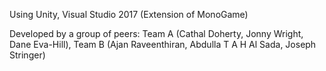 Using Unity, Visual Studio 2017 (Extension of MonoGame) 

Developed by a group of peers: Team A (Cathal Doherty, Jonny Wright, Dane Eva-Hill), Team B (Ajan Raveenthiran, Abdulla T A H Al Sada, Joseph Stringer) 
